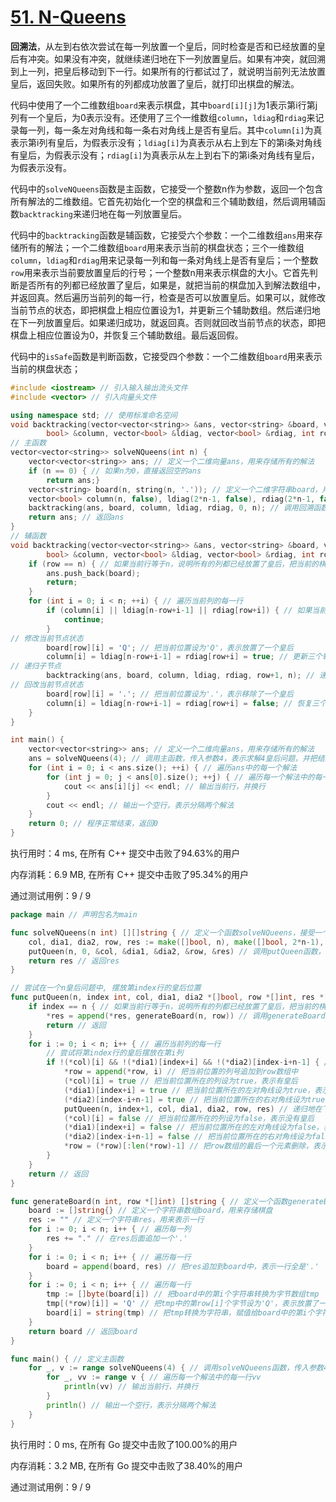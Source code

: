 # [51. N-Queens](https://leetcode.com/problems/n-queens/)

**回溯法**，从左到右依次尝试在每一列放置一个皇后，同时检查是否和已经放置的皇后有冲突。如果没有冲突，就继续递归地在下一列放置皇后。如果有冲突，就回溯到上一列，把皇后移动到下一行。如果所有的行都试过了，就说明当前列无法放置皇后，返回失败。如果所有的列都成功放置了皇后，就打印出棋盘的解法。

代码中使用了一个二维数组`board`来表示棋盘，其中`board[i][j]`为1表示第i行第j列有一个皇后，为0表示没有。还使用了三个一维数组`column`，`ldiag`和`rdiag`来记录每一列，每一条左对角线和每一条右对角线上是否有皇后。其中`column[i]`为真表示第i列有皇后，为假表示没有；`ldiag[i]`为真表示从右上到左下的第i条对角线有皇后，为假表示没有；`rdiag[i]`为真表示从左上到右下的第i条对角线有皇后，为假表示没有。

代码中的`solveNQueens`函数是主函数，它接受一个整数n作为参数，返回一个包含所有解法的二维数组。它首先初始化一个空的棋盘和三个辅助数组，然后调用辅函数`backtracking`来递归地在每一列放置皇后。

代码中的`backtracking`函数是辅函数，它接受六个参数：一个二维数组`ans`用来存储所有的解法；一个二维数组`board`用来表示当前的棋盘状态；三个一维数组`column`，`ldiag`和`rdiag`用来记录每一列和每一条对角线上是否有皇后；一个整数`row`用来表示当前要放置皇后的行号；一个整数n用来表示棋盘的大小。它首先判断是否所有的列都已经放置了皇后，如果是，就把当前的棋盘加入到解法数组中，并返回真。然后遍历当前列的每一行，检查是否可以放置皇后。如果可以，就修改当前节点的状态，即把棋盘上相应位置设为1，并更新三个辅助数组。然后递归地在下一列放置皇后。如果递归成功，就返回真。否则就回改当前节点的状态，即把棋盘上相应位置设为0，并恢复三个辅助数组。最后返回假。

代码中的`isSafe`函数是判断函数，它接受四个参数：一个二维数组`board`用来表示当前的棋盘状态；

```c++
#include <iostream> // 引入输入输出流头文件
#include <vector> // 引入向量头文件

using namespace std; // 使用标准命名空间
void backtracking(vector<vector<string>> &ans, vector<string> &board, vector<
        bool> &column, vector<bool> &ldiag, vector<bool> &rdiag, int row, int n); // 声明回溯函数
// 主函数
vector<vector<string>> solveNQueens(int n) {
    vector<vector<string>> ans; // 定义一个二维向量ans，用来存储所有的解法
    if (n == 0) { // 如果n为0，直接返回空的ans
        return ans;}
    vector<string> board(n, string(n, '.')); // 定义一个二维字符串board，用来表示当前的棋盘状态，初始值为全'.'
    vector<bool> column(n, false), ldiag(2*n-1, false), rdiag(2*n-1, false); // 定义三个一维布尔向量column，ldiag和rdiag，用来记录每一列和每一条对角线上是否有皇后，初始值为全false
    backtracking(ans, board, column, ldiag, rdiag, 0, n); // 调用回溯函数，在每一列放置皇后，并把解法存入ans中
    return ans; // 返回ans
}
// 辅函数
void backtracking(vector<vector<string>> &ans, vector<string> &board, vector<
        bool> &column, vector<bool> &ldiag, vector<bool> &rdiag, int row, int n) {
    if (row == n) { // 如果当前行等于n，说明所有的列都已经放置了皇后，把当前的棋盘加入到ans中，并返回
        ans.push_back(board);
        return;
    }
    for (int i = 0; i < n; ++i) { // 遍历当前列的每一行
        if (column[i] || ldiag[n-row+i-1] || rdiag[row+i]) { // 如果当前位置和已经放置的皇后有冲突，就跳过这一行，继续下一行
            continue;
        }
// 修改当前节点状态
        board[row][i] = 'Q'; // 把当前位置设为'Q'，表示放置了一个皇后
        column[i] = ldiag[n-row+i-1] = rdiag[row+i] = true; // 更新三个辅助向量，表示当前列和对角线上有皇后
// 递归子节点
        backtracking(ans, board, column, ldiag, rdiag, row+1, n); // 递归地在下一列放置皇后，并把解法存入ans中
// 回改当前节点状态
        board[row][i] = '.'; // 把当前位置设为'.'，表示移除了一个皇后
        column[i] = ldiag[n-row+i-1] = rdiag[row+i] = false; // 恢复三个辅助向量，表示当前列和对角线上没有皇后
    }
}

int main() {
    vector<vector<string>> ans; // 定义一个二维向量ans，用来存储所有的解法
    ans = solveNQueens(4); // 调用主函数，传入参数4，表示求解4皇后问题，并把结果赋值给ans
    for (int i = 0; i < ans.size(); ++i) { // 遍历ans中的每一个解法
        for (int j = 0; j < ans[0].size(); ++j) { // 遍历每一个解法中的每一行
            cout << ans[i][j] << endl; // 输出当前行，并换行
        }
        cout << endl; // 输出一个空行，表示分隔两个解法
    }
    return 0; // 程序正常结束，返回0
}
```

执行用时：4 ms, 在所有 C++ 提交中击败了94.63%的用户

内存消耗：6.9 MB, 在所有 C++ 提交中击败了95.34%的用户

通过测试用例：9 / 9

```go
package main // 声明包名为main

func solveNQueens(n int) [][]string { // 定义一个函数solveNQueens，接受一个整数n作为参数，返回一个二维字符串数组
	col, dia1, dia2, row, res := make([]bool, n), make([]bool, 2*n-1), make([]bool, 2*n-1), []int{}, [][]string{} // 定义五个变量，分别是一个一维布尔数组col，用来记录每一列是否有皇后；两个一维布尔数组dia1和dia2，用来记录每一条对角线是否有皇后；一个一维整数数组row，用来记录每一行皇后的位置；一个二维字符串数组res，用来存储所有的解法
	putQueen(n, 0, &col, &dia1, &dia2, &row, &res) // 调用putQueen函数，在每一列放置皇后，并把解法存入res中
	return res // 返回res
}

// 尝试在一个n皇后问题中, 摆放第index行的皇后位置
func putQueen(n, index int, col, dia1, dia2 *[]bool, row *[]int, res *[][]string) { // 定义一个函数putQueen，接受七个参数，分别是棋盘的大小n，当前要放置皇后的行号index，以及之前定义的五个变量的指针
	if index == n { // 如果当前行等于n，说明所有的列都已经放置了皇后，把当前的棋盘加入到res中，并返回
		*res = append(*res, generateBoard(n, row)) // 调用generateBoard函数，根据row数组生成一个棋盘字符串数组，并追加到res中
		return // 返回
	}
	for i := 0; i < n; i++ { // 遍历当前列的每一行
		// 尝试将第index行的皇后摆放在第i列
		if !(*col)[i] && !(*dia1)[index+i] && !(*dia2)[index-i+n-1] { // 如果当前位置和已经放置的皇后没有冲突，就继续下面的操作；否则跳过这一行，继续下一行
			*row = append(*row, i) // 把当前位置的列号追加到row数组中
			(*col)[i] = true // 把当前位置所在的列设为true，表示有皇后
			(*dia1)[index+i] = true // 把当前位置所在的左对角线设为true，表示有皇后
			(*dia2)[index-i+n-1] = true // 把当前位置所在的右对角线设为true，表示有皇后
			putQueen(n, index+1, col, dia1, dia2, row, res) // 递归地在下一列放置皇后，并把解法存入res中
			(*col)[i] = false // 把当前位置所在的列设为false，表示没有皇后
			(*dia1)[index+i] = false // 把当前位置所在的左对角线设为false，表示没有皇后
			(*dia2)[index-i+n-1] = false // 把当前位置所在的右对角线设为false，表示没有皇后
			*row = (*row)[:len(*row)-1] // 把row数组的最后一个元素删除，表示移除了一个皇后
		}
	}
	return // 返回
}

func generateBoard(n int, row *[]int) []string { // 定义一个函数generateBoard，接受两个参数，分别是棋盘的大小n和row数组的指针，返回一个字符串数组表示棋盘
	board := []string{} // 定义一个字符串数组board，用来存储棋盘
	res := "" // 定义一个字符串res，用来表示一行
	for i := 0; i < n; i++ { // 遍历每一列
		res += "." // 在res后面追加一个'.'
	}
	for i := 0; i < n; i++ { // 遍历每一行
		board = append(board, res) // 把res追加到board中，表示一行全是'.'
	}
	for i := 0; i < n; i++ { // 遍历每一行
		tmp := []byte(board[i]) // 把board中的第i个字符串转换为字节数组tmp
		tmp[(*row)[i]] = 'Q' // 把tmp中的第row[i]个字节设为'Q'，表示放置了一个皇后
		board[i] = string(tmp) // 把tmp转换为字符串，赋值给board中的第i个字符串
	}
	return board // 返回board
}

func main() { // 定义主函数
	for _, v := range solveNQueens(4) { // 调用solveNQueens函数，传入参数4，表示求解4皇后问题，并遍历返回的结果中的每一个解法v
		for _, vv := range v { // 遍历每一个解法中的每一行vv
			println(vv) // 输出当前行，并换行
		}
		println() // 输出一个空行，表示分隔两个解法
	}
}
```


执行用时：0 ms, 在所有 Go 提交中击败了100.00%的用户

内存消耗：3.2 MB, 在所有 Go 提交中击败了38.40%的用户

通过测试用例：9 / 9


